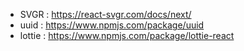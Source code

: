 <!-- 사용한 라이브러리 -->

- SVGR : https://react-svgr.com/docs/next/
- uuid : https://www.npmjs.com/package/uuid
- lottie : https://www.npmjs.com/package/lottie-react
